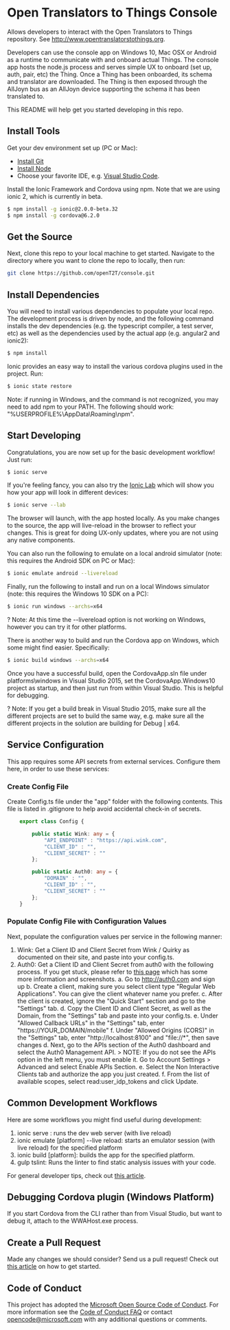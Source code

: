 # Open Translators to Things Console
Allows developers to interact with the Open Translators to Things repository. See http://www.opentranslatorstothings.org.

Developers can use the console app on Windows 10, Mac OSX or Android as a runtime to communicate with and onboard actual Things. The console app hosts the node.js process and serves simple UX to onboard (set up, auth, pair, etc) the Thing. Once a Thing has been onboarded, its schema and translator are downloaded. The Thing is then exposed through the AllJoyn bus as an AllJoyn device supporting the schema it has been translated to.

This README will help get you started developing in this repo.

## Install Tools

Get your dev environment set up (PC or Mac):
* [Install Git](http://git-scm.com/downloads)
* [Install Node](https://nodejs.org/en/download/)
* Choose your favorite IDE, e.g. [Visual Studio Code](https://code.visualstudio.com/).

Install the Ionic Framework and Cordova using npm. Note that we are using ionic 2, which is currently in beta.

```bash
$ npm install -g ionic@2.0.0-beta.32
$ npm install -g cordova@6.2.0
```

## Get the Source

Next, clone this repo to your local machine to get started. Navigate to the directory where you want to clone the repo
to locally, then run:

```bash
git clone https://github.com/openT2T/console.git
```

## Install Dependencies

You will need to install various dependencies to populate your local repo. The development process
is driven by node, and the following command installs the dev dependencies (e.g. the typescript compiler,
a test server, etc) as well as the dependencies used by the actual app (e.g. angular2 and ionic2):

```bash
$ npm install
```

Ionic provides an easy way to install the various cordova plugins used in the project. Run:

```bash
$ ionic state restore
```
Note: if running in Windows, and the command is not recognized, you may need to add npm to your PATH. 
The following should work: "%USERPROFILE%\AppData\Roaming\npm".

## Start Developing

Congratulations, you are now set up for the basic development workflow! Just run:

```bash
$ ionic serve
```

If you're feeling fancy, you can also try the [Ionic Lab](http://blog.ionic.io/ionic-lab/) which will show you how your
app will look in different devices:

```bash
$ ionic serve --lab
```

The browser will launch, with the app hosted locally. As you make changes to the source, the app will live-reload 
in the browser to reflect your changes. This is great for doing UX-only updates, where you are not using any
native components.

You can also run the following to emulate on a local android simulator (note: this requires the Android SDK on PC or Mac):

```bash
$ ionic emulate android --livereload
```

Finally, run the following to install and run on a local Windows simulator (note: this requires the Windows 10 SDK on a PC):

```bash
$ ionic run windows --archs=x64
```

? Note: At this time the --livereload option is not working on Windows, however you can try it for other platforms.

There is another way to build and run the Cordova app on Windows, which some might find easier. Specifically:

```bash
$ ionic build windows --archs=x64
```

Once you have a successful build, open the CordovaApp.sln file under platforms\windows in Visual Studio 2015, set the 
CordovaApp.Windows10 project as startup, and then just run from within Visual Studio. This is helpful for debugging.

? Note: If you get a build break in Visual Studio 2015, make sure all the different projects are set to build the same way,
e.g. make sure all the different projects in the solution are building for Debug | x64.

## Service Configuration

This app requires some API secrets from external services. Configure them here, in order to use these services:

### Create Config File
Create Config.ts file under the "app" folder with the following contents. This file is listed in .gitignore to help avoid accidental check-in of secrets.

```ts
    export class Config {

        public static Wink: any = {
            "API_ENDPOINT" : "https://api.wink.com",
            "CLIENT_ID" : "",
            "CLIENT_SECRET" : ""
        };

        public static Auth0: any = {
            "DOMAIN" : "",
            "CLIENT_ID" : "",
            "CLIENT_SECRET" : ""
        };
    }
```

### Populate Config File with Configuration Values
Next, populate the configuration values per service in the following manner:

1. Wink: Get a Client ID and Client Secret from Wink / Quirky as documented on their site, and paste into your config.ts.
2. Auth0: Get a Client ID and Client Secret from auth0 with the following process. If you get stuck, please refer to [this page](https://auth0.com/docs/what-to-do-once-the-user-is-logged-in/calling-an-external-idp-api) which has some more information and screenshots.
    a. Go to http://auth0.com and sign up
    b. Create a client, making sure you select client type "Regular Web Applications". You can give the client
       whatever name you prefer.
    c. After the client is created, ignore the "Quick Start" section and go to the "Settings" tab.
    d. Copy the Client ID and Client Secret, as well as the Domain, from the "Settings" tab and paste into your config.ts.
    e. Under "Allowed Callback URLs" in the "Settings" tab, enter "https://YOUR_DOMAIN/mobile"
    f. Under "Allowed Origins (CORS)" in the "Settings" tab, enter "http://localhost:8100" and "file://\*", then save changes
    d. Next, go to the APIs section of the Auth0 dashboard and select the Auth0 Management API.
        > NOTE: If you do not see the APIs option in the left menu, you must enable it. Go to Account Settings > Advanced and select Enable APIs Section.
    e. Select the Non Interactive Clients tab and authorize the app you just created.
    f. From the list of available scopes, select read:user_idp_tokens and click Update.

## Common Development Workflows

Here are some workflows you might find useful during development:

1. ionic serve : runs the dev web server (with live reload)
1. ionic emulate [platform] --live reload: starts an emulator session (with live reload) for the specified platform
2. ionic build [platform]: builds the app for the specified platform.
3. gulp tslint: Runs the linter to find static analysis issues with your code.

For general developer tips, check out [this article](http://ionicframework.com/docs/v2/resources/developer-tips/).

## Debugging Cordova plugin (Windows Platform)
If you start Cordova from the CLI rather than from Visual Studio, but want to debug it, attach to the WWAHost.exe process.

## Create a Pull Request
Made any changes we should consider? Send us a pull request! Check out [this article](https://help.github.com/articles/creating-a-pull-request/)
on how to get started.

## Code of Conduct
This project has adopted the [Microsoft Open Source Code of Conduct](https://opensource.microsoft.com/codeofconduct/). For more information see the [Code of Conduct FAQ](https://opensource.microsoft.com/codeofconduct/faq/) or contact [opencode@microsoft.com](mailto:opencode@microsoft.com) with any additional questions or comments.
